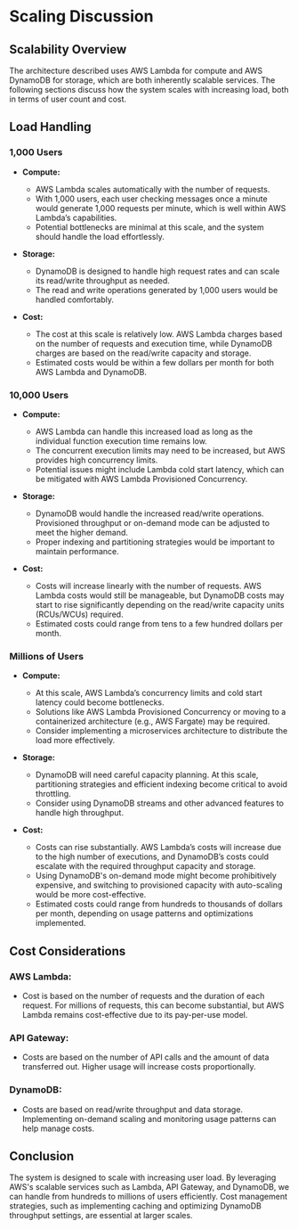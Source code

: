# Scaling Discussion

## Scalability Overview

The architecture described uses AWS Lambda for compute and AWS DynamoDB for storage, which are both inherently scalable services. The following sections discuss how the system scales with increasing load, both in terms of user count and cost.

## Load Handling

### 1,000 Users

- **Compute:**

  - AWS Lambda scales automatically with the number of requests.
  - With 1,000 users, each user checking messages once a minute would generate 1,000 requests per minute, which is well within AWS Lambda’s capabilities.
  - Potential bottlenecks are minimal at this scale, and the system should handle the load effortlessly.

- **Storage:**

  - DynamoDB is designed to handle high request rates and can scale its read/write throughput as needed.
  - The read and write operations generated by 1,000 users would be handled comfortably.

- **Cost:**
  - The cost at this scale is relatively low. AWS Lambda charges based on the number of requests and execution time, while DynamoDB charges are based on the read/write capacity and storage.
  - Estimated costs would be within a few dollars per month for both AWS Lambda and DynamoDB.

### 10,000 Users

- **Compute:**

  - AWS Lambda can handle this increased load as long as the individual function execution time remains low.
  - The concurrent execution limits may need to be increased, but AWS provides high concurrency limits.
  - Potential issues might include Lambda cold start latency, which can be mitigated with AWS Lambda Provisioned Concurrency.

- **Storage:**

  - DynamoDB would handle the increased read/write operations. Provisioned throughput or on-demand mode can be adjusted to meet the higher demand.
  - Proper indexing and partitioning strategies would be important to maintain performance.

- **Cost:**
  - Costs will increase linearly with the number of requests. AWS Lambda costs would still be manageable, but DynamoDB costs may start to rise significantly depending on the read/write capacity units (RCUs/WCUs) required.
  - Estimated costs could range from tens to a few hundred dollars per month.

### Millions of Users

- **Compute:**

  - At this scale, AWS Lambda’s concurrency limits and cold start latency could become bottlenecks.
  - Solutions like AWS Lambda Provisioned Concurrency or moving to a containerized architecture (e.g., AWS Fargate) may be required.
  - Consider implementing a microservices architecture to distribute the load more effectively.

- **Storage:**

  - DynamoDB will need careful capacity planning. At this scale, partitioning strategies and efficient indexing become critical to avoid throttling.
  - Consider using DynamoDB streams and other advanced features to handle high throughput.

- **Cost:**
  - Costs can rise substantially. AWS Lambda’s costs will increase due to the high number of executions, and DynamoDB’s costs could escalate with the required throughput capacity and storage.
  - Using DynamoDB's on-demand mode might become prohibitively expensive, and switching to provisioned capacity with auto-scaling would be more cost-effective.
  - Estimated costs could range from hundreds to thousands of dollars per month, depending on usage patterns and optimizations implemented.

## Cost Considerations

### AWS Lambda:

- Cost is based on the number of requests and the duration of each request. For millions of requests, this can become substantial, but AWS Lambda remains cost-effective due to its pay-per-use model.

### API Gateway:

- Costs are based on the number of API calls and the amount of data transferred out. Higher usage will increase costs proportionally.

### DynamoDB:

- Costs are based on read/write throughput and data storage. Implementing on-demand scaling and monitoring usage patterns can help manage costs.

## Conclusion

The system is designed to scale with increasing user load. By leveraging AWS's scalable services such as Lambda, API Gateway, and DynamoDB, we can handle from hundreds to millions of users efficiently. Cost management strategies, such as implementing caching and optimizing DynamoDB throughput settings, are essential at larger scales.
